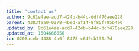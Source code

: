 ```yaml
---
title: 'contact us'
author: 9c61e4ae-acd7-424b-b44c-ddf470aee228
parent: 4383faa0-0278-4bed-af14-8f85f795b4e0
updated_by: 9c61e4ae-acd7-424b-b44c-ddf470aee228
updated_at: 1604666656
id: 0206aceb-4488-4a0f-8478-c649cb130a7d
---
```

